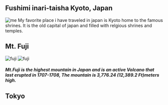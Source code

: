 ## Fushimi inari-taisha Kyoto, Japan 
![me](https://scontent-nrt1-1.xx.fbcdn.net/v/t1.0-9/23517556_1748899175181505_1260558233627512145_n.jpg?oh=7ecf15c95e95954660c14cdda21e57f1&oe=5A93D57B) 
My favorite place i have traveled in japan is Kyoto home to the famous shrines.  It is the old capital of japan and filled with relgious shrines and temples. 


## Mt. Fuji 
![fuji](https://scontent-nrt1-1.xx.fbcdn.net/v/t1.0-9/21032816_1651664018238355_5725705056362718643_n.jpg?oh=7fd33b8c31091ba1efc46e69a23031cc&oe=5ACEFC3B) 
![fuji](https://scontent-nrt1-1.xx.fbcdn.net/v/t1.0-9/20914276_1646735908731166_1844077809529216015_n.jpg?oh=194dca8fc6f318a534a7df31c6ab931f&oe=5A91C613) 

##### Mt.Fuji is the highest mountain in Japan and is an active Volcano that last erupted in 1707-1708, The mountain is 3,776.24 (12,389.2 Ft)meters high. 

## Tokyo 

